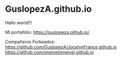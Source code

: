 # GuslopezA.github.io
Hello world!!!

Mi portafolio: https://guslopeza.github.io/

Compañeros Forkeados: 
https://github.com/GuslopezA/JocelynFrance.github.io
https://github.com/eneivel/eneivel.github.io

